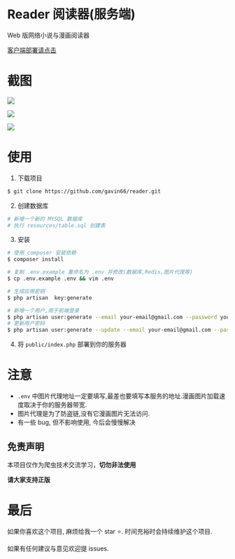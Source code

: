 # Reader 阅读器(服务端)
Web 版网络小说与漫画阅读器 

[客户端部署请点击](https://github.com/gavin66/reader-web)



# 截图

![](http://picture.shevchenko.ink/picgo/20190918182758.jpg)

![](http://picture.shevchenko.ink/picgo/20190918182815.jpg)

![](http://picture.shevchenko.ink/picgo/20190918182835.jpg)



# 使用

1. 下载项目

```sh
$ git clone https://github.com/gavin66/reader.git
```

2. 创建数据库

```sh
# 新增一个新的 MYSQL 数据库
# 执行 resources/table.sql 创建表
```

3. 安装

```sh
# 使用 composer 安装依赖
$ composer install

# 复制 .env.example 重命名为 .env 并修改(数据库,Redis,图片代理等)
$ cp .env.example .env && vim .env

# 生成应用密钥
$ php artisan  key:generate

# 新增一个用户,用于前端登录
$ php artisan user:generate --email your-email@gmail.com --password your-password
# 更新用户密码
$ php artisan user:generate --update --email your-email@gmail.com --password your-new-password
```

4. 将 `public/index.php` 部署到你的服务器



# 注意

* `.env` 中图片代理地址一定要填写,最差也要填写本服务的地址.漫画图片加载速度取决于你的服务器带宽.
* 图片代理是为了防盗链,没有它漫画图片无法访问.
* 有一些 bug, 但不影响使用, 今后会慢慢解决



## 免责声明

本项目仅作为爬虫技术交流学习，**切勿非法使用**

**请大家支持正版**



# 最后

如果你喜欢这个项目, 麻烦给我一个 star ⭐. 时间充裕时会持续维护这个项目.

如果有任何建议与意见欢迎提 issues.